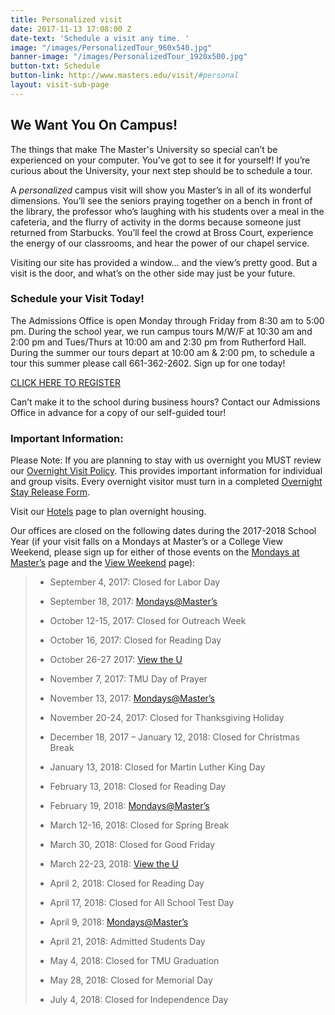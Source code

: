 ```yaml
---
title: Personalized visit
date: 2017-11-13 17:08:00 Z
date-text: 'Schedule a visit any time. '
image: "/images/PersonalizedTour_960x540.jpg"
banner-image: "/images/PersonalizedTour_1920x500.jpg"
button-txt: Schedule
button-link: http://www.masters.edu/visit/#personal
layout: visit-sub-page
---
```


## We Want You On Campus!

The things that make The Master's University so special can’t be experienced on your computer. You’ve got to see it for yourself! If you’re curious about the University, your next step should be to schedule a tour.

A *personalized* campus visit will show you Master’s in all of its wonderful dimensions. You’ll see the seniors praying together on a bench in front of the library, the professor who’s laughing with his students over a meal in the cafeteria, and the flurry of activity in the dorms because someone just returned from Starbucks. You’ll feel the crowd at Bross Court, experience the energy of our classrooms, and hear the power of our chapel service.

Visiting our site has provided a window… and the view’s pretty good. But a visit is the door, and what’s on the other side may just be your future.

### Schedule your Visit Today!

The Admissions Office is open Monday through Friday from 8:30 am to 5:00 pm. During the school year, we run campus tours M/W/F at 10:30 am and 2:00 pm and Tues/Thurs at 10:00 am and 2:30 pm from Rutherford Hall. During the summer our tours depart at 10:00 am & 2:00 pm, to schedule a tour this summer please call 661-362-2602. Sign up for one today!

[CLICK HERE TO REGISTER](https://masters.tfaforms.net/217730)

Can’t make it to the school during business hours? Contact our Admissions Office in advance for a copy of our self-guided tour!

### Important Information:

Please Note: If you are planning to stay with us overnight you MUST review our [Overnight Visit Policy](http://www.masters.edu/undergrad/visit/overnight/). This provides important information for individual and group visits. Every overnight visitor must turn in a completed [Overnight Stay Release Form](/media/870365/tmu_activityrelease-2017.pdf).

Visit our [Hotels](/hotels) page to plan overnight housing.

Our offices are closed on the following dates during the 2017-2018 School Year (if your visit falls on a Mondays at Master’s or a College View Weekend, please sign up for either of those events on the [Mondays at Master’s](#mondays) page and the [View Weekend](#view) page):

> * September 4, 2017: Closed for Labor Day
>
> * September 18, 2017: [Mondays@Master’s](#mondays)
>
> * October 12-15, 2017: Closed for Outreach Week
>
> * October 16, 2017: Closed for Reading Day
>
> * October 26-27 2017: [View the U](#view)
>
> * November 7, 2017: TMU Day of Prayer
>
> * November 13, 2017: [Mondays@Master’s](#mondays)
>
> * November 20-24, 2017: Closed for Thanksgiving Holiday
>
> * December 18, 2017 – January 12, 2018: Closed for Christmas Break
>
> * January 13, 2018: Closed for Martin Luther King Day
>
> * February 13, 2018: Closed for Reading Day
>
> * February 19, 2018: [Mondays@Master’s](#mondays)
>
> * March 12-16, 2018: Closed for Spring Break
>
> * March 30, 2018: Closed for Good Friday
>
> * March 22-23, 2018: [View the U](#view)
>
> * April 2, 2018: Closed for Reading Day
>
> * April 17, 2018: Closed for All School Test Day
>
> * April 9, 2018: [Mondays@Master’s](#mondays)
>
> * April 21, 2018: Admitted Students Day
>
> * May 4, 2018: Closed for TMU Graduation
>
> * May 28, 2018: Closed for Memorial Day
>
> * July 4, 2018: Closed for Independence Day